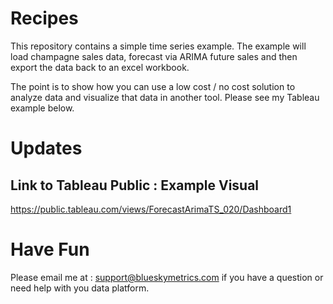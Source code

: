 # Recipes
This repository contains a simple time series example.
The example will load champagne sales data, forecast via ARIMA
future sales and then export the data back to an excel workbook.

The point is to show how you can use a low cost / no cost solution
to analyze data and visualize that data in another tool.  Please
see my Tableau example below.

# Updates
 

## Link to Tableau Public : Example Visual ##
https://public.tableau.com/views/ForecastArimaTS_020/Dashboard1

# Have Fun
Please email me at : support@blueskymetrics.com if you have
a question or need help with you data platform.

